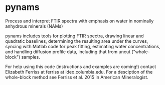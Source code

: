 # pynams
Process and interpret FTIR spectra with emphasis on water in nominally anhydrous minerals (NAMs)

pynams includes tools for plotting FTIR spectra, drawing linear and quadratic baselines, determining the resulting area under the curves, syncing with Matlab code for peak fitting, estimating water concentrations, and handling diffusion profile data, including that from uncut ("whole-block") samples. 

For help using this code (instructions and examples are coming!) contact Elizabeth Ferriss at ferriss at ldeo.columbia.edu. For a desciption of the whole-block method see Ferriss et al. 2015 in American Mineralogist.
